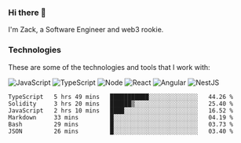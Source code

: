 ### Hi there 👋
I'm Zack, a Software Engineer and web3 rookie.

### Technologies
These are some of the technologies and tools that I work with:

![JavaScript](https://img.shields.io/badge/JavaScript-323330.svg?logo=javascript&logoColor=F7DF1E) 
![TypeScript](https://img.shields.io/badge/TypeScript-007ACC.svg?logo=typescript&logoColor=white) 
![Node](https://img.shields.io/badge/Node.js-43853D.svg?logo=node.js&logoColor=white)
![React](https://img.shields.io/badge/React-20232a.svg?logo=react&logoColor=61DAFB) 
![Angular](https://img.shields.io/badge/Angular-E23237.svg?logo=angularjs&logoColor=white)
![NestJS](https://img.shields.io/badge/NestJS-E0234E?logo=nestjs&logoColor=white)

<!--START_SECTION:waka-->

```text
TypeScript   5 hrs 49 mins   ███████████░░░░░░░░░░░░░░   44.26 %
Solidity     3 hrs 20 mins   ██████▒░░░░░░░░░░░░░░░░░░   25.40 %
JavaScript   2 hrs 10 mins   ████░░░░░░░░░░░░░░░░░░░░░   16.52 %
Markdown     33 mins         █░░░░░░░░░░░░░░░░░░░░░░░░   04.19 %
Bash         29 mins         █░░░░░░░░░░░░░░░░░░░░░░░░   03.73 %
JSON         26 mins         █░░░░░░░░░░░░░░░░░░░░░░░░   03.40 %
```

<!--END_SECTION:waka-->
